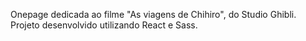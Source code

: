 Onepage dedicada ao filme "As viagens de Chihiro", do Studio Ghibli. Projeto desenvolvido utilizando React e Sass.
